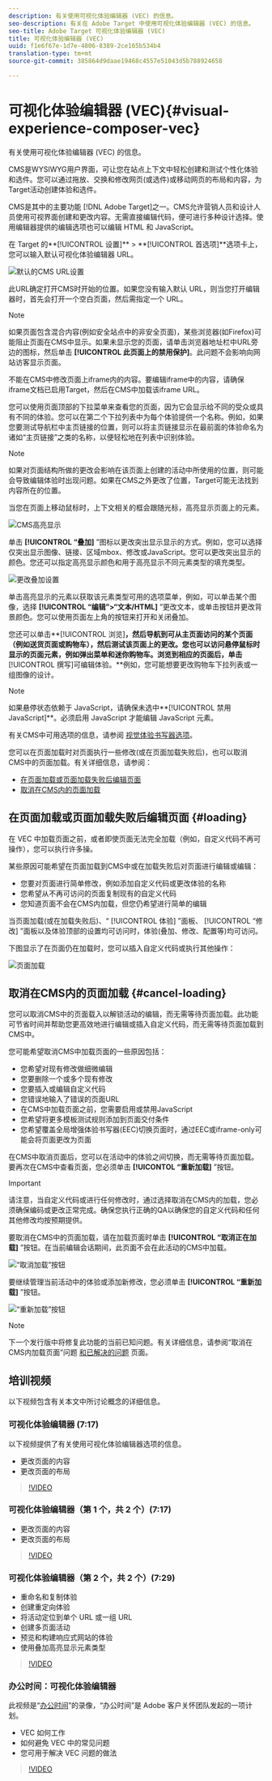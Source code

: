 ```yaml
---
description: 有关使用可视化体验编辑器 (VEC) 的信息。
seo-description: 有关在 Adobe Target 中使用可视化体验编辑器 (VEC) 的信息。
seo-title: Adobe Target 可视化体验编辑器 (VEC)
title: 可视化体验编辑器 (VEC)
uuid: f1e6f67e-1d7e-4806-8389-2ce165b534b4
translation-type: tm+mt
source-git-commit: 385864d9daae19468c4557e51043d5b788924658

---
```



# 可视化体验编辑器 (VEC){#visual-experience-composer-vec}

有关使用可视化体验编辑器 (VEC) 的信息。

CMS是WYSIWYG用户界面，可让您在站点上下文中轻松创建和测试个性化体验和选件。您可以通过拖放、交换和修改网页(或选件)或移动网页的布局和内容，为Target活动创建体验和选件。

CMS是其中的主要功能 [!DNL Adobe Target]之一。CMS允许营销人员和设计人员使用可视界面创建和更改内容。无需直接编辑代码，便可进行多种设计选择。使用编辑器提供的编辑选项也可以编辑 HTML 和 JavaScript。

在 Target 的**[!UICONTROL 设置]** &gt; **[!UICONTROL 首选项]**选项卡上，您可以输入默认可视化体验编辑器 URL。

![默认的CMS URL设置](/help/c-experiences/c-visual-experience-composer/assets/pref-default-url-new.png)

此URL确定打开CMS时开始的位置。如果您没有输入默认 URL，则当您打开编辑器时，首先会打开一个空白页面，然后需指定一个 URL。

>[!NOTE]
>
>如果页面包含混合内容(例如安全站点中的非安全页面)，某些浏览器(如Firefox)可能阻止页面在CMS中显示。如果未显示您的页面，请单击浏览器地址栏中URL旁边的图标，然后单击 **[!UICONTROL 此页面上的禁用保护]**。此问题不会影响向网站访客显示页面。

不能在CMS中修改页面上iframe内的内容。要编辑iframe中的内容，请确保iframe文档已启用Target，然后在CMS中加载该iframe URL。

您可以使用页面顶部的下拉菜单来查看您的页面，因为它会显示给不同的受众或具有不同的体验。您可以在第二个下拉列表中为每个体验提供一个名称。例如，如果您要测试导航栏中主页链接的位置，则可以将主页链接显示在最前面的体验命名为诸如“主页链接”之类的名称，以便轻松地在列表中识别体验。

>[!NOTE]
>
>如果对页面结构所做的更改会影响在该页面上创建的活动中所使用的位置，则可能会导致编辑体验时出现问题。如果在CMS之外更改了位置，Target可能无法找到内容所在的位置。

当您在页面上移动鼠标时，上下文相关的框会跟随光标，高亮显示页面上的元素。

![CMS高亮显示](/help/c-experiences/c-visual-experience-composer/assets/vec-highlight-new.png)

单击 **[!UICONTROL “叠加]** ”图标以更改突出显示显示的方式。例如，您可以选择仅突出显示图像、链接、区域mbox、修改或JavaScript。您可以更改突出显示的颜色。您还可以指定高亮显示颜色和用于高亮显示不同元素类型的填充类型。

![更改叠加设置](/help/c-experiences/c-visual-experience-composer/assets/change-overlay.png)

单击高亮显示的元素以获取该元素类型可用的选项菜单，例如，可以单击某个图像，选择 **[!UICONTROL “编辑”&gt;“文本/HTML]** ”更改文本，或单击按钮并更改背景颜色。您可以使用页面左上角的按钮来打开和关闭叠加。

您还可以单击**[!UICONTROL 浏览]**，然后导航到可从主页面访问的某个页面（例如送货页面或购物车），然后测试该页面上的更改。您也可以访问悬停鼠标时显示的页面元素，例如弹出菜单和迷你购物车。浏览到相应的页面后，单击**[!UICONTROL 撰写]可编辑体验。**例如，您可能想要更改购物车下拉列表或一组图像的设计。

>[!NOTE]
>
>如果悬停状态依赖于 JavaScript，请确保未选中**[!UICONTROL 禁用 JavaScript]**。必须启用 JavaScript 才能编辑 JavaScript 元素。

有关CMS中可用选项的信息，请参阅 [视觉体验书写器选项](../../c-experiences/c-visual-experience-composer/viztarget-options.md#reference_3BD1BEEAFA584A749ED2D08F14732E81)。

您可以在页面加载时对页面执行一些修改(或在页面加载失败后)，也可以取消CMS中的页面加载。有关详细信息，请参阅：

* [在页面加载或页面加载失败后编辑页面](#loading)
* [取消在CMS内的页面加载](#cancel-loading)

## 在页面加载或页面加载失败后编辑页面 {#loading}

在 VEC 中加载页面之前，或者即使页面无法完全加载（例如，自定义代码不再可操作），您可以执行许多操。

某些原因可能希望在页面加载到CMS中或在加载失败后对页面进行编辑或编辑：

* 您要对页面进行简单修改，例如添加自定义代码或更改体验的名称
* 您希望从不再可访问的页面复制现有的自定义代码
* 您知道页面不会在CMS内加载，但您仍希望进行简单的编辑

当页面加载(或在加载失败后)、“ [!UICONTROL 体验] ”面板、 [!UICONTROL “修改] ”面板以及体验顶部的设置均可访问时，体验(叠加、修改、配置等)均可访问。

下图显示了在页面仍在加载时，您可以插入自定义代码或执行其他操作：

![页面加载](/help/c-experiences/c-visual-experience-composer/c-vec-code-editor/assets/loading-page.png)

## 取消在CMS内的页面加载 {#cancel-loading}

您可以取消CMS中的页面载入以解锁活动的编辑，而无需等待页面加载。此功能可节省时间并帮助您更高效地进行编辑或插入自定义代码，而无需等待页面加载到CMS中。

您可能希望取消CMS中加载页面的一些原因包括：

* 您希望对现有修改做细微编辑
* 您要删除一个或多个现有修改
* 您要插入或编辑自定义代码
* 您错误地输入了错误的页面URL
* 在CMS中加载页面之前，您需要启用或禁用JavaScript
* 您希望将更多模板测试规则添加到页面交付条件
* 您希望覆盖全局增强体验书写器(EEC)切换页面时，通过EEC或iframe-only可能会将页面更改为页面

在CMS中取消页面后，您可以在活动中的体验之间切换，而无需等待页面加载。要再次在CMS中查看页面，您必须单击 **[!UICONTOL “重新加载]** ”按钮。

>[!IMPORTANT]
>
>请注意，当自定义代码或进行任何修改时，通过选择取消在CMS内的加载，您必须确保编码或更改正常完成。确保您执行正确的QA以确保您的自定义代码和任何其他修改均按预期提供。

要取消在CMS中的页面加载，请在加载页面时单击 **[!UICONTROL “取消正在加载]** ”按钮。在当前编辑会话期间，此页面不会在此活动的CMS中加载。

![“取消加载”按钮](/help/c-experiences/c-visual-experience-composer/c-vec-code-editor/assets/cancel-loading.png)

要继续管理当前活动中的体验或添加新修改，您必须单击 **[!UICONTROL “重新加载]** ”按钮。

![“重新加载”按钮](/help/c-experiences/c-visual-experience-composer/c-vec-code-editor/assets/reload-in-vec.png)

>[!NOTE]
>
>下一个发行版中将修复此功能的当前已知问题。有关详细信息，请参阅“取消在CMS内加载页面”问题 [和已解决的问题](/help/r-release-notes/known-issues-resolved-issues.md#cancel) 页面。

## 培训视频

以下视频包含有关本文中所讨论概念的详细信息。

### 可视化体验编辑器 (7:17)

以下视频提供了有关使用可视化体验编辑器选项的信息。

* 更改页面的内容
* 更改页面的布局

>[!VIDEO](https://video.tv.adobe.com/v/17399)

### 可视化体验编辑器（第 1 个，共 2 个）(7:17)

* 更改页面的内容
* 更改页面的布局

>[!VIDEO](https://video.tv.adobe.com/v/17399)

### 可视化体验编辑器（第 2 个，共 2 个）(7:29)

* 重命名和复制体验
* 创建重定向体验
* 将活动定位到单个 URL 或一组 URL
* 创建多页面活动
* 预览和构建响应式网站的体验
* 使用叠加高亮显示元素类型

>[!VIDEO](https://video.tv.adobe.com/v/17401)

### 办公时间：可视化体验编辑器

此视频是“[办公时间](../../cmp-resources-and-contact-information.md#concept_58EA30379D3B48C4848BA2A8C464A5B7)”的录像，“办公时间”是 Adobe 客户关怀团队发起的一项计划。

* VEC 如何工作
* 如何避免 VEC 中的常见问题
* 您可用于解决 VEC 问题的做法

>[!VIDEO](https://video.tv.adobe.com/v/20784/)